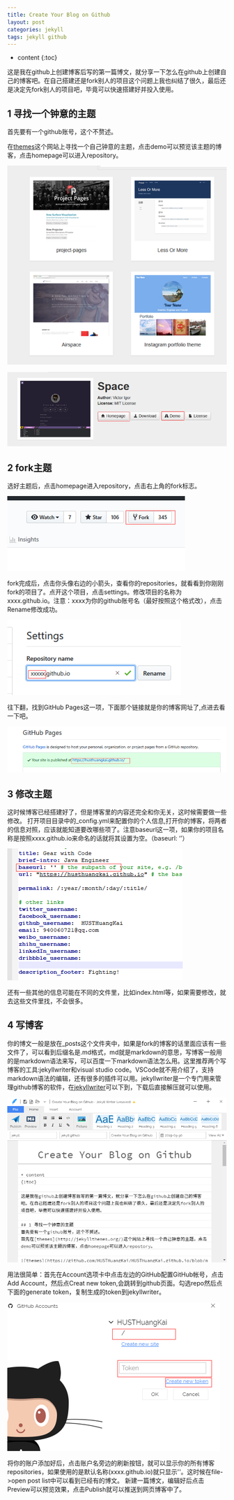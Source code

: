 ```yaml
---
title: Create Your Blog on Github
layout: post
categories: jekyll
tags: jekyll github
---
```

* content
{:toc}

这是我在github上创建博客后写的第一篇博文，就分享一下怎么在github上创建自己的博客吧。在自己搭建还是fork别人的项目这个问题上我也纠结了很久，最后还是决定先fork别人的项目吧，毕竟可以快速搭建好并投入使用。






## 1 寻找一个钟意的主题
首先要有一个github账号，这个不赘述。

在[themes](http://jekyllthemes.org/)这个网站上寻找一个自己钟意的主题，点击demo可以预览该主题的博客，点击homepage可以进入repository。

![themes](https://raw.githubusercontent.com/HUSTHuangKai/HUSTHuangKai.github.io/master/_images/CreateYourBlogOnGithub/themes.png)

![themes](https://raw.githubusercontent.com/HUSTHuangKai/HUSTHuangKai.github.io/master/_images/CreateYourBlogOnGithub/homepageAndDemo.png)

## 2 fork主题
选好主题后，点击homepage进入repository，点击右上角的fork标志。

![fork](https://raw.githubusercontent.com/HUSTHuangKai/HUSTHuangKai.github.io/master/_images/CreateYourBlogOnGithub/fork.png)

fork完成后，点击你头像右边的小箭头，查看你的repositories，就看看到你刚刚fork的项目了。点开这个项目，点击settings。修改项目的名称为xxxx.github.io。注意：xxxx为你的github账号名（最好按照这个格式改），点击Rename修改成功。

![name](https://raw.githubusercontent.com/HUSTHuangKai/HUSTHuangKai.github.io/master/_images/CreateYourBlogOnGithub/name.png)

往下翻，找到GitHub Pages这一项，下面那个链接就是你的博客网址了,点进去看一下吧。

![link](https://raw.githubusercontent.com/HUSTHuangKai/HUSTHuangKai.github.io/master/_images/CreateYourBlogOnGithub/link.png)

## 3 修改主题
这时候博客已经搭建好了，但是博客里的内容还完全和你无关，这时候需要做一些修改。
打开项目目录中的_config.yml来配置你的个人信息,打开你的博客，将两者的信息对照，应该就能知道要改哪些项了。注意baseurl这一项，如果你的项目名称是按照xxxx.github.io来命名的话就将其设置为空。（baseurl: ‘’）

![link](https://raw.githubusercontent.com/HUSTHuangKai/HUSTHuangKai.github.io/master/_images/CreateYourBlogOnGithub/config.png)

还有一些其他的信息可能在不同的文件里，比如index.html等，如果需要修改，就去这些文件里找，不会很多。

## 4 写博客
你的博文一般是放在_posts这个文件夹中，如果是fork的博客的话里面应该有一些文件了，可以看到后缀名是.md格式，md就是markdown的意思，写博客一般用的是markdown语法来写，可以百度一下markdown语法怎么用。这里推荐两个写博客的工具:jekyllwriter和visual studio code。VSCode就不用介绍了，支持markdown语法的编辑，还有很多的插件可以用。jekyllwriter是一个专门用来管理github博客的软件，在[jekyllwriter](http://jekyllwriter.com)可以下到，下载后直接解压就可以使用。

![link](https://raw.githubusercontent.com/HUSTHuangKai/HUSTHuangKai.github.io/master/_images/CreateYourBlogOnGithub/jekyllwriter.png)

用法很简单：首先在Account选项卡中点击左边的GitHub配置GitHub帐号，点击Add Account，然后点Creat new token,会跳转到github页面。勾选repo然后点下面的generate token，复制生成的token到jekyllwriter。

![link](https://raw.githubusercontent.com/HUSTHuangKai/HUSTHuangKai.github.io/master/_images/CreateYourBlogOnGithub/account.png)

将你的账户添加好后，点击账户名旁边的刷新按钮，就可以显示你的所有博客repositories，如果使用的是默认名称(xxxx.github.io)就只显示'\'。这时候在file->open post list中可以看到已经有的博文。
新建一篇博文，编辑好后点击Preview可以预览效果，点击Publish就可以推送到网页博客中了。


